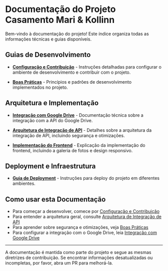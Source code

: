 # Documentação do Projeto Casamento Mari & Kollinn

Bem-vindo à documentação do projeto! Este índice organiza todas as informações técnicas e guias disponíveis.

## Guias de Desenvolvimento

- [**Configuração e Contribuição**](./setup_and_contribution.md) - Instruções detalhadas para configurar o ambiente de desenvolvimento e contribuir com o projeto.

- [**Boas Práticas**](./best_practices.md) - Princípios e padrões de desenvolvimento implementados no projeto.

## Arquitetura e Implementação

- [**Integração com Google Drive**](./integracao_google_drive.md) - Documentação técnica sobre a integração com a API do Google Drive.

- [**Arquitetura de Integração de API**](./api_integration.md) - Detalhes sobre a arquitetura da integração de API, incluindo segurança e otimizações.

- [**Implementação do Frontend**](./frontend_implementation.md) - Explicação da implementação do frontend, incluindo a galeria de fotos e design responsivo.

## Deployment e Infraestrutura

- [**Guia de Deployment**](./deployment.md) - Instruções para deploy do projeto em diferentes ambientes.

## Como usar esta Documentação

- Para começar a desenvolver, comece por [Configuração e Contribuição](./setup_and_contribution.md)
- Para entender a arquitetura geral, consulte [Arquitetura de Integração de API](./api_integration.md)
- Para aprender sobre segurança e otimizações, veja [Boas Práticas](./best_practices.md)
- Para configurar a integração com o Google Drive, leia [Integração com Google Drive](./integracao_google_drive.md)

---

A documentação é mantida como parte do projeto e segue as mesmas diretrizes de contribuição. Se encontrar informações desatualizadas ou incompletas, por favor, abra um PR para melhorá-la. 
